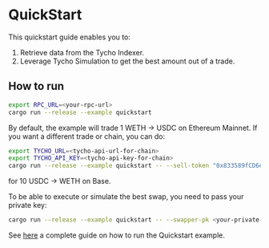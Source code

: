 # QuickStart

This quickstart guide enables you to:

1. Retrieve data from the Tycho Indexer.
2. Leverage Tycho Simulation to get the best amount out of a trade.

## How to run

```bash
export RPC_URL=<your-rpc-url>
cargo run --release --example quickstart
```

By default, the example will trade 1 WETH -> USDC on Ethereum Mainnet. If you want a different trade or chain,
you can do:

```bash
export TYCHO_URL=<tycho-api-url-for-chain>
export TYCHO_API_KEY=<tycho-api-key-for-chain>
cargo run --release --example quickstart -- --sell-token "0x833589fCD6eDb6E08f4c7C32D4f71b54bdA02913" --buy-token "0x4200000000000000000000000000000000000006" --sell-amount 10 --chain "base"
```

for 10 USDC -> WETH on Base.

To be able to execute or simulate the best swap, you need to pass your private key:

```bash
cargo run --release --example quickstart -- --swapper-pk <your-private-key>
```

See [here](https://docs.propellerheads.xyz/tycho/for-solvers/tycho-quickstart) a complete guide on how to run the
Quickstart example.